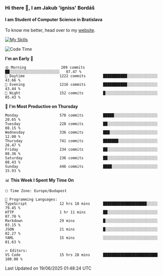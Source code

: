 ### Hi there 👋, I am Jakub 'igniss' Bordáš

#### I am Student of Computer Science in Bratislava
To know me better, head over to my [website](https://bordas.sk).

[![My Skills](https://skillicons.dev/icons?i=js,typescript,html,css,figma,svelte,vue,next,postgresql,nest,express,nodejs)](https://bordas.sk)


<!--START_SECTION:waka-->
![Code Time](http://img.shields.io/badge/Code%20Time-1%2C951%20hrs%2033%20mins-blue)

**I'm an Early 🐤** 

```text
🌞 Morning                209 commits         ██░░░░░░░░░░░░░░░░░░░░░░░   07.47 % 
🌆 Daytime                1222 commits        ███████████░░░░░░░░░░░░░░   43.66 % 
🌃 Evening                1216 commits        ███████████░░░░░░░░░░░░░░   43.44 % 
🌙 Night                  152 commits         █░░░░░░░░░░░░░░░░░░░░░░░░   05.43 % 
```
📅 **I'm Most Productive on Thursday** 

```text
Monday                   578 commits         █████░░░░░░░░░░░░░░░░░░░░   20.65 % 
Tuesday                  228 commits         ██░░░░░░░░░░░░░░░░░░░░░░░   08.15 % 
Wednesday                336 commits         ███░░░░░░░░░░░░░░░░░░░░░░   12.00 % 
Thursday                 741 commits         ███████░░░░░░░░░░░░░░░░░░   26.47 % 
Friday                   234 commits         ██░░░░░░░░░░░░░░░░░░░░░░░   08.36 % 
Saturday                 236 commits         ██░░░░░░░░░░░░░░░░░░░░░░░   08.43 % 
Sunday                   446 commits         ████░░░░░░░░░░░░░░░░░░░░░   15.93 % 
```


📊 **This Week I Spent My Time On** 

```text
🕑︎ Time Zone: Europe/Budapest

💬 Programming Languages: 
TypeScript               12 hrs 18 mins      ████████████████████░░░░░   79.45 % 
HTTP                     1 hr 11 mins        ██░░░░░░░░░░░░░░░░░░░░░░░   07.70 % 
Markdown                 29 mins             █░░░░░░░░░░░░░░░░░░░░░░░░   03.15 % 
JSON                     21 mins             █░░░░░░░░░░░░░░░░░░░░░░░░   02.27 % 
YAML                     15 mins             ░░░░░░░░░░░░░░░░░░░░░░░░░   01.63 % 

🔥 Editors: 
VS Code                  15 hrs 28 mins      █████████████████████████   100.00 % 
```


 Last Updated on 19/06/2025 01:48:24 UTC
<!--END_SECTION:waka-->
